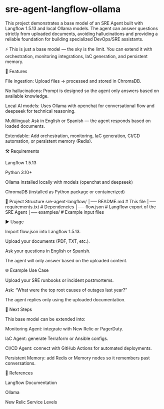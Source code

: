 # sre-agent-langflow-ollama

This project demonstrates a base model of an SRE Agent built with Langflow 1.5.13 and local Ollama models.
The agent can answer questions strictly from uploaded documents, avoiding hallucinations and providing a reliable foundation for building specialized DevOps/SRE assistants.

⚡️ This is just a base model — the sky is the limit. You can extend it with orchestration, monitoring integrations, IaC generation, and persistent memory.

🚀 Features

File ingestion: Upload files → processed and stored in ChromaDB.

No hallucinations: Prompt is designed so the agent only answers based on available knowledge.

Local AI models: Uses Ollama with openchat for conversational flow and deepseek for technical reasoning.

Multilingual: Ask in English or Spanish — the agent responds based on loaded documents.

Extendable: Add orchestration, monitoring, IaC generation, CI/CD automation, or persistent memory (Redis).

🛠️ Requirements

Langflow 1.5.13

Python 3.10+

Ollama installed locally with models (openchat and deepseek)

ChromaDB (installed as Python package or containerized)

📂 Project Structure
sre-agent-langflow/
│── README.md            # This file
│── requirements.txt     # Dependencies
│── flow.json            # Langflow export of the SRE Agent
│── examples/            # Example input files

▶️ Usage

Import flow.json into Langflow 1.5.13.

Upload your documents (PDF, TXT, etc.).

Ask your questions in English or Spanish.

The agent will only answer based on the uploaded content.


🌐 Example Use Case

Upload your SRE runbooks or incident postmortems.

Ask: “What were the top root causes of outages last year?”

The agent replies only using the uploaded documentation.


🔮 Next Steps

This base model can be extended into:

Monitoring Agent: integrate with New Relic or PagerDuty.

IaC Agent: generate Terraform or Ansible configs.

CI/CD Agent: connect with GitHub Actions for automated deployments.

Persistent Memory: add Redis or Memory nodes so it remembers past conversations.


📖 References

Langflow Documentation

Ollama

New Relic Service Levels

